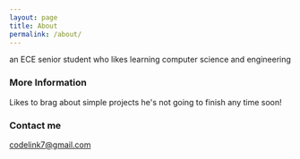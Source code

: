 ```yaml
---
layout: page
title: About
permalink: /about/
---
```


an ECE senior student who likes learning computer science and engineering


### More Information

Likes to brag about simple projects he's not going to finish any time soon!

### Contact me

[codelink7@gmail.com](mailto:codelink7@gmail.com)
